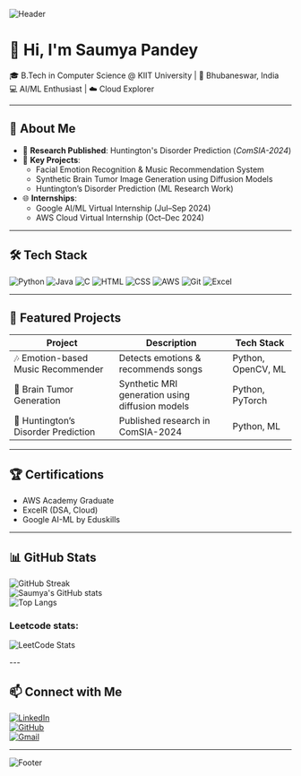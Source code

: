 <!-- Profile Banner -->
![Header](https://capsule-render.vercel.app/api?type=waving&color=0:3a1c71,50:ffaf7b,100:2193b0&height=180&section=header&text=Saumya%20Pandey&fontSize=45&fontColor=fff&animation=fadeIn)

# 👋 Hi, I'm Saumya Pandey  
🎓 B.Tech in Computer Science @ KIIT University | 📍 Bhubaneswar, India  
💻 AI/ML Enthusiast | ☁️ Cloud Explorer  

---

## 🚀 About Me
- 🔬 **Research Published**: Huntington's Disorder Prediction (*ComSIA-2024*)  
- 🧠 **Key Projects**:  
  - Facial Emotion Recognition & Music Recommendation System  
  - Synthetic Brain Tumor Image Generation using Diffusion Models  
  - Huntington’s Disorder Prediction (ML Research Work)  
- 🌐 **Internships**:  
  - Google AI/ML Virtual Internship (Jul–Sep 2024)  
  - AWS Cloud Virtual Internship (Oct–Dec 2024)  

---

## 🛠️ Tech Stack
![Python](https://img.shields.io/badge/Python-3776AB?style=for-the-badge&logo=python&logoColor=white)
![Java](https://img.shields.io/badge/Java-ED8B00?style=for-the-badge&logo=openjdk&logoColor=white)
![C](https://img.shields.io/badge/C-00599C?style=for-the-badge&logo=c&logoColor=white)
![HTML](https://img.shields.io/badge/HTML5-E34F26?style=for-the-badge&logo=html5&logoColor=white)
![CSS](https://img.shields.io/badge/CSS3-1572B6?style=for-the-badge&logo=css3&logoColor=white)
![AWS](https://img.shields.io/badge/AWS-232F3E?style=for-the-badge&logo=amazon-aws&logoColor=white)
![Git](https://img.shields.io/badge/Git-F05032?style=for-the-badge&logo=git&logoColor=white)
![Excel](https://img.shields.io/badge/Excel-217346?style=for-the-badge&logo=microsoft-excel&logoColor=white)

---

## 📂 Featured Projects
| Project | Description | Tech Stack |
|---------|-------------|------------|
| 🎶 Emotion-based Music Recommender | Detects emotions & recommends songs | Python, OpenCV, ML |
| 🧠 Brain Tumor Generation | Synthetic MRI generation using diffusion models | Python, PyTorch |
| 🧬 Huntington’s Disorder Prediction | Published research in ComSIA-2024 | Python, ML |

---

## 🏆 Certifications
- AWS Academy Graduate  
- ExcelR (DSA, Cloud)  
- Google AI-ML by Eduskills  

---

## 📊 GitHub Stats
![GitHub Streak](https://streak-stats.demolab.com?user=saumya2530&theme=tokyonight&hide_border=true)  
![Saumya's GitHub stats](https://github-readme-stats.vercel.app/api?username=saumya2530&show_icons=true&theme=tokyonight)  
![Top Langs](https://github-readme-stats.vercel.app/api/top-langs/?username=saumya2530&layout=compact&theme=tokyonight)  
<h3>Leetcode stats:</h3>
<p>
  <img src="https://leetcard.jacoblin.cool/30saumya_pandey" alt="LeetCode Stats"/>
</p>
---

## 📫 Connect with Me
[![LinkedIn](https://img.shields.io/badge/LinkedIn-0077B5?style=for-the-badge&logo=linkedin&logoColor=white)](https://www.linkedin.com/in/saumya-pandey-04a525267/)  
[![GitHub](https://img.shields.io/badge/GitHub-100000?style=for-the-badge&logo=github&logoColor=white)](https://github.com/saumya2530)  
[![Gmail](https://img.shields.io/badge/Email-D14836?style=for-the-badge&logo=gmail&logoColor=white)](mailto:22052053@kiit.ac.in)  

---

<!-- Footer -->
![Footer](https://capsule-render.vercel.app/api?type=waving&color=0:2193b0,50:6dd5ed,100:b92b27&height=120&section=footer)

<!--
**saumya2530/saumya2530** is a ✨ _special_ ✨ repository because its `README.md` (this file) appears on your GitHub profile.

Here are some ideas to get you started:

- 🔭 I’m currently working on ...
- 🌱 I’m currently learning ...
- 👯 I’m looking to collaborate on ...
- 🤔 I’m looking for help with ...
- 💬 Ask me about ...
- 📫 How to reach me: ...
- 😄 Pronouns: ...
- ⚡ Fun fact: ...
-->

